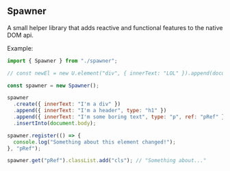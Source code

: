 ## Spawner

A small helper library that adds reactive and functional features to the native DOM api.

Example:

```javascript
import { Spawner } from "./spawner";

// const newEl = new U.element("div", { innerText: "LOL" }).append(document.body);

const spawner = new Spawner();

spawner
  .create({ innerText: "I'm a div" })
  .append({ innerText: "I'm a header", type: "h1" })
  .append({ innerText: "I'm some boring text", type: "p", ref: "pRef" })
  .insertInto(document.body);

spawner.register(() => {
  console.log("Something about this element changed!");
}, "pRef");

spawner.get("pRef").classList.add("cls"); // "Something about..."
```

